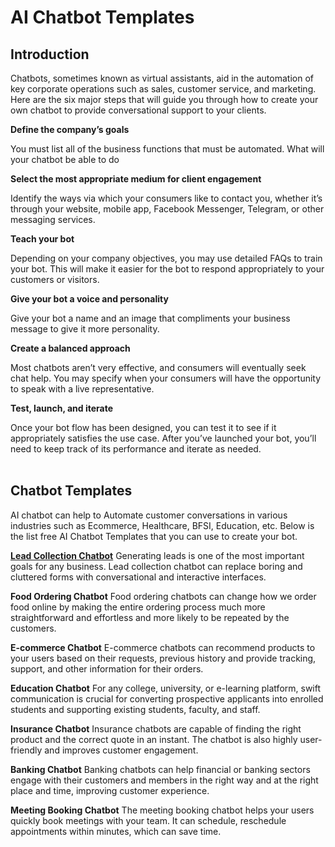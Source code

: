# AI Chatbot Templates

## Introduction

Chatbots, sometimes known as virtual assistants, aid in the automation of key corporate operations such as sales, customer service, and marketing. Here are the six major steps that will guide you through how to create your own chatbot to provide conversational support to your clients.

**Define the company’s goals**

You must list all of the business functions that must be automated. What will your chatbot be able to do


**Select the most appropriate medium for client engagement**

Identify the ways via which your consumers like to contact you, whether it’s through your website, mobile app, Facebook Messenger, Telegram, or other messaging services.


**Teach your bot** 

Depending on your company objectives, you may use detailed FAQs to train your bot. This will make it easier for the bot to respond appropriately to your customers or visitors.


**Give your bot a voice and personality** 

Give your bot a name and an image that compliments your business message to give it more personality.


**Create a balanced approach** 

Most chatbots aren’t very effective, and consumers will eventually seek chat help. You may specify when your consumers will have the opportunity to speak with a live representative.


**Test, launch, and iterate** 

Once your bot flow has been designed, you can test it to see if it appropriately satisfies the use case. After you’ve launched your bot, you’ll need to keep track of its performance and iterate as needed.<br><br>



## Chatbot Templates

AI chatbot can help to Automate customer conversations in various industries such as Ecommerce, Healthcare, BFSI, Education, etc.
Below is the list free AI Chatbot Templates that you can use to create your bot.


**[Lead Collection Chatbot](https://github.com/Kommunicate-io/AI-Chatbot-Templates/tree/main/Lead-Collection-Chatbot/lead_collection_bot)** 
Generating leads is one of the most important goals for any business. Lead collection chatbot can replace boring and cluttered forms with conversational and interactive interfaces.


**Food Ordering Chatbot**
Food ordering chatbots can change how we order food online by making the entire ordering process much more straightforward and effortless and more likely to be repeated by the customers.


**E-commerce Chatbot** 
E-commerce chatbots can recommend products to your users based on their requests, previous history and provide tracking, support, and other information for their orders.


**Education Chatbot** 
For any college, university, or e-learning platform, swift communication is crucial for converting prospective applicants into enrolled students and supporting existing students, faculty, and staff.


**Insurance Chatbot** 
Insurance chatbots are capable of finding the right product and the correct quote in an instant. The chatbot is also highly user-friendly and improves customer engagement.


**Banking Chatbot** 
Banking chatbots can help financial or banking sectors engage with their customers and members in the right way and at the right place and time, improving customer experience.


**Meeting Booking Chatbot** 
The meeting booking chatbot helps your users quickly book meetings with your team. It can schedule, reschedule appointments within minutes, which can save time.

